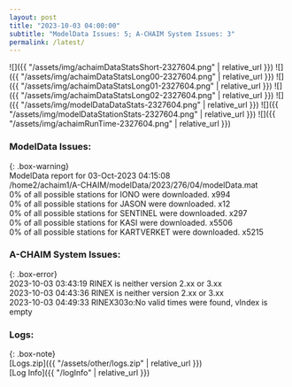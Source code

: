 ```yaml
---
layout: post
title: "2023-10-03 04:00:00"
subtitle: "ModelData Issues: 5; A-CHAIM System Issues: 3"
permalink: /latest/
---
```


![]({{ "/assets/img/achaimDataStatsShort-2327604.png" | relative_url }})
![]({{ "/assets/img/achaimDataStatsLong00-2327604.png" | relative_url }})
![]({{ "/assets/img/achaimDataStatsLong01-2327604.png" | relative_url }})
![]({{ "/assets/img/achaimDataStatsLong02-2327604.png" | relative_url }})
![]({{ "/assets/img/modelDataDataStats-2327604.png" | relative_url }})
![]({{ "/assets/img/modelDataStationStats-2327604.png" | relative_url }})
![]({{ "/assets/img/achaimRunTime-2327604.png" | relative_url }})


### ModelData Issues:  
  
{: .box-warning}  
 ModelData report for 03-Oct-2023 04:15:08   
 /home2/achaim1/A-CHAIM/modelData/2023/276/04/modelData.mat   
 0% of all possible stations for IONO were downloaded. x994   
 0% of all possible stations for JASON were downloaded. x12   
 0% of all possible stations for SENTINEL were downloaded. x297   
 0% of all possible stations for KASI were downloaded. x5506   
 0% of all possible stations for KARTVERKET were downloaded. x5215   
  
### A-CHAIM System Issues:  
  
{: .box-error}  
2023-10-03 03:43:19 RINEX is neither version 2.xx or 3.xx  
2023-10-03 04:43:36 RINEX is neither version 2.xx or 3.xx  
2023-10-03 04:49:33 RINEX303o:No valid times were found, vIndex is empty  

### Logs:  
  
{: .box-note}  
[Logs.zip]({{ "/assets/other/logs.zip" | relative_url }})  
[Log Info]({{ "/logInfo" | relative_url }})  
